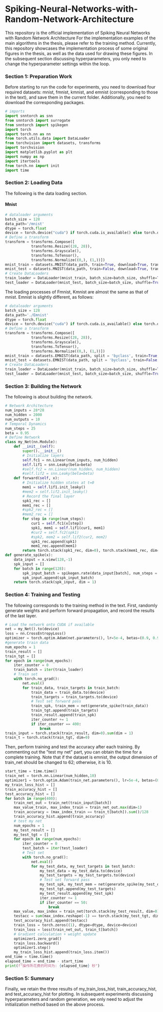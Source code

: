 # Spiking-Neural-Networks-with-Random-Network-Architecture
This repository is the official implementation of  Spiking Neural Networks with Random Network Architecture
For the implementation examples of the main algorithms in the thesis, please refer to the training method. 
Currently, this repository showcases the implementation process of some original figures in the thesis, as well as the data used for drawing these figures. 
In the subsequent section discussing hyperparameters, you only need to change the hyperparameter settings within the loop.  

### Section 1: Preparation Work
Before starting to run the code for experiments, you need to download four required datasets: mnist, fmnist, kmnist, and emnist (corresponding to those in the text), and save them in the current folder. Additionally, you need to download the corresponding packages.
```python
# imports
import snntorch as snn
from snntorch import surrogate
from snntorch import spikegen
import torch
import torch.nn as nn
from torch.utils.data import DataLoader
from torchvision import datasets, transforms
import torchvision
import matplotlib.pyplot as plt
import numpy as np
import itertools
from torch.nn import init
import time
```

### Section 2: Loading Data
The following is the data loading section.
#### Mnist
```python
# dataloader arguments
batch_size = 128
data_path='/mnist'
dtype = torch.float
device = torch.device("cuda") if torch.cuda.is_available() else torch.device("mps") if torch.backends.mps.is_available() else torch.device("cpu")
# Define a transform
transform = transforms.Compose([
            transforms.Resize((28, 28)),
            transforms.Grayscale(),
            transforms.ToTensor(),
            transforms.Normalize((0,), (1,))])
mnist_train = datasets.MNIST(data_path, train=True, download=True, transform=transform)
mnist_test = datasets.MNIST(data_path, train=False, download=True, transform=transform)
# Create DataLoaders
train_loader = DataLoader(mnist_train, batch_size=batch_size, shuffle=True, drop_last=True)
test_loader = DataLoader(mnist_test, batch_size=batch_size, shuffle=True, drop_last=True)
```
The loading processes of Fmnist, Kmnist are almost the same as that of mnist. Emnist is slightly different, as follows:
```python
# dataloader arguments
batch_size = 128
data_path='./Emnist'
dtype = torch.float
device = torch.device("cuda") if torch.cuda.is_available() else torch.device("mps") if torch.backends.mps.is_available() else torch.device("cpu")
# Define a transform
transform = transforms.Compose([
            transforms.Resize((28, 28)),
            transforms.Grayscale(),
            transforms.ToTensor(),
            transforms.Normalize((0,), (1,))])
mnist_train = datasets.EMNIST(data_path, split = 'byclass', train=True, download=True, transform=transform)
mnist_test = datasets.EMNIST(data_path, split = 'byclass', train=False, download=True, transform=transform)
# Create DataLoaders
train_loader = DataLoader(mnist_train, batch_size=batch_size, shuffle=True, drop_last=True)
test_loader = DataLoader(mnist_test, batch_size=batch_size, shuffle=True, drop_last=True)
```

### Section 3: Building the Network
The following is about building the network.
```python
# Network Architecture
num_inputs = 28*28
num_hidden = 2000
num_outputs = 10
# Temporal Dynamics
num_steps = 25
beta = 0.95
# Define Network
class my_Net(nn.Module):
    def __init__(self):
        super().__init__()
        # Initialize layers
        self.fc1 = nn.Linear(num_inputs, num_hidden)
        self.lif1 = snn.Leaky(beta=beta)
        #self.fc2 = nn.Linear(num_hidden, num_hidden)
        #self.lif2 = snn.Leaky(beta=beta)
    def forward(self, x):
        # Initialize hidden states at t=0
        mem1 = self.lif1.init_leaky()
        #mem2 = self.lif2.init_leaky()
        # Record the final layer
        spk1_rec = []
        mem1_rec = []
        #spk2_rec = []
        #mem2_rec = []
        for step in range(num_steps):
            cur1 = self.fc1(x[step])
            spk1, mem1 = self.lif1(cur1, mem1)
            #cur2 = self.fc2(spk1)
            #spk2, mem2 = self.lif2(cur2, mem2)
            spk1_rec.append(spk1)
            mem1_rec.append(mem1)
        return torch.stack(spk1_rec, dim=0), torch.stack(mem1_rec, dim=0)
def generate_spike(x):
    data_input = x.view(128,-1)
    spk_input = []
    for batch in range(128):
        spk_input_batch = spikegen.rate(data_input[batch], num_steps = 25)
        spk_input.append(spk_input_batch)
    return torch.stack(spk_input, dim = 1)
```

### Section 4: Training and Testing
The following corresponds to the training method in the text. First, randomly generate weights and perform forward propagation, and record the results of the last layer.
```python
# Load the network onto CUDA if available
net = my_Net().to(device)
loss = nn.CrossEntropyLoss()
optimizer = torch.optim.Adam(net.parameters(), lr=5e-4, betas=(0.9, 0.999))
#generate train data
num_epochs = 1
train_result = []
train_tgt = []
for epoch in range(num_epochs):
    iter_counter = 0
    train_batch = iter(train_loader)
    # Train set
    with torch.no_grad():
        net.eval()
        for train_data, train_targets in train_batch:
            train_data = train_data.to(device)
            train_targets = train_targets.to(device)
            # Test set forward pass
            train_spk, train_mem = net(generate_spike(train_data))
            train_tgt.append(train_targets)
            train_result.append(train_spk)
            iter_counter += 1
            if iter_counter == 400:
                break
train_input = torch.stack(train_result, dim=0).sum(dim = 1)
train_t = torch.stack(train_tgt, dim=0)
```
Then, perform training and test the accuracy after each training. By commenting out the "test my net" part, you can obtain the time for a complete training. Note that if the dataset is emnist, the output dimension of train_net should be changed to 62; otherwise, it is 10.
```python
start_time = time.time()
train_net = torch.nn.Linear(num_hidden,10)
optimizer1 = torch.optim.Adam(train_net.parameters(), lr=5e-4, betas=(0.9, 0.999))
my_train_loss_hist = []
train_accuracy_hist = []
test_accuracy_hist = []
for batch in range(400):
    train_net_out = train_net(train_input[batch])
    max_value_train, max_index_train = train_net_out.max(dim=1)
    train_accuracy = (max_index_train == train_t[batch]).sum()/128
    train_accuracy_hist.append(train_accuracy)
    # test my net
    num_epochs = 1
    my_test_result = []
    my_test_tgt = []
    for epoch in range(num_epochs):
        iter_counter = 0
        test_batch = iter(test_loader)
        # Test set
        with torch.no_grad():
            net.eval()
            for my_test_data, my_test_targets in test_batch:
                my_test_data = my_test_data.to(device)
                my_test_targets = my_test_targets.to(device)
                # Test set forward pass
                my_test_spk, my_test_mem = net(generate_spike(my_test_data))
                my_test_tgt.append(my_test_targets)
                my_test_result.append(my_test_spk)
                iter_counter += 1
                if iter_counter == 50:
                    break
    max_value, max_index = train_net(torch.stack(my_test_result, dim=0).sum(dim = 1)).max(dim=2)
    testacc = sum(max_index.reshape(-1) == torch.stack(my_test_tgt, dim=0).reshape(-1))/6400
    test_accuracy_hist.append(testacc)
    train_loss = torch.zeros((1), dtype=dtype, device=device)
    train_loss = loss(train_net_out, train_t[batch])
    # Gradient calculation + weight update
    optimizer1.zero_grad()
    train_loss.backward()
    optimizer1.step()
    my_train_loss_hist.append(train_loss.item())
end_time = time.time()
elapsed_time = end_time - start_time
print(f"操作所花费的时间为: {elapsed_time} 秒")
```

### Section 5: Summary
Finally, we retain the three results of my_train_loss_hist, train_accuracy_hist, and test_accuracy_hist for plotting. In subsequent experiments discussing hyperparameters and random generation, we only need to adjust the initialization method based on the above process. 
